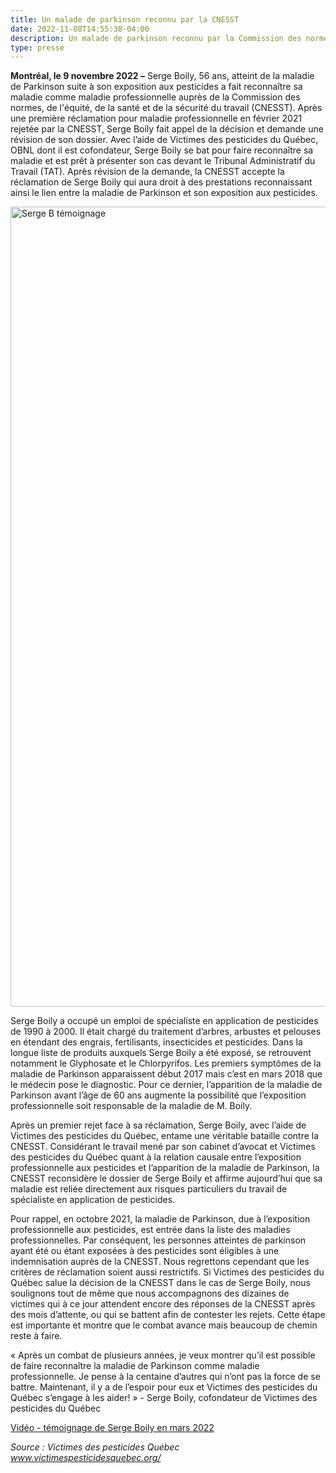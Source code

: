 ```yaml
---
title: Un malade de parkinson reconnu par la CNESST
date: 2022-11-08T14:55:38-04:00
description: Un malade de parkinson reconnu par la Commission des normes, de l'équité, de la santé et de la sécurité du travail (CNESST)
type: presse
---
```

**Montréal, le 9 novembre 2022 –** 
Serge Boily, 56 ans, atteint de la maladie de Parkinson suite à son exposition aux pesticides a fait reconnaître sa maladie comme maladie professionnelle auprès de la Commission des normes, de l'équité, de la santé et de la sécurité du travail (CNESST). Après une première réclamation pour maladie professionnelle en février 2021 rejetée par la CNESST, Serge Boily fait appel de la décision et demande une révision de son dossier. Avec l’aide de Victimes des pesticides du Québec, OBNL dont il est cofondateur, Serge Boily se bat pour faire reconnaître sa maladie et est prêt à présenter son cas devant le Tribunal Administratif du Travail (TAT). Après révision de la demande, la CNESST accepte la réclamation de Serge Boily qui aura droit à des prestations reconnaissant ainsi le lien entre la maladie de Parkinson et son exposition aux pesticides. 

<img width="1280" alt="Serge B témoignage" src="https://user-images.githubusercontent.com/107072092/200697847-af31dd6a-77cd-41c6-9907-712475e71699.png">

Serge Boily a occupé un emploi de spécialiste en application de pesticides de 1990 à 2000. Il était chargé du traitement d’arbres, arbustes et pelouses en étendant des engrais, fertilisants, insecticides et pesticides. Dans la longue liste de produits auxquels Serge Boily a été exposé, se retrouvent notamment le Glyphosate et le Chlorpyrifos. Les premiers symptômes de la maladie de Parkinson apparaissent début 2017 mais c’est en mars 2018 que le médecin pose le diagnostic. Pour ce dernier, l’apparition de la maladie de Parkinson avant l’âge de 60 ans augmente la possibilité que l’exposition professionnelle soit responsable de la maladie de M. Boily.

Après un premier rejet face à sa réclamation, Serge Boily, avec l’aide de Victimes des pesticides du Québec, entame une véritable bataille contre la CNESST. Considérant le travail mené par son cabinet d’avocat et Victimes des pesticides du Québec quant à la relation causale entre l’exposition professionnelle aux pesticides et l’apparition de la maladie de Parkinson, la CNESST reconsidère le dossier de Serge Boily et affirme aujourd’hui que sa maladie est reliée directement aux risques particuliers du travail de spécialiste en application de pesticides. 

Pour rappel, en octobre 2021, la maladie de Parkinson, due à l’exposition professionnelle aux pesticides, est entrée dans la liste des maladies professionnelles. Par conséquent, les personnes atteintes de parkinson ayant été ou étant exposées à des pesticides sont éligibles à une indemnisation auprès de la CNESST. Nous regrettons cependant que les critères de réclamation soient aussi restrictifs. Si Victimes des pesticides du Québec salue la décision de la CNESST dans le cas de Serge Boily, nous soulignons tout de même que nous accompagnons des dizaines de victimes qui à ce jour attendent encore des réponses de la CNESST après des mois d’attente, ou qui se battent afin de contester les rejets. Cette étape est importante et montre que le combat avance mais beaucoup de chemin reste à faire.

« Après un combat de plusieurs années, je veux montrer qu’il est possible de faire reconnaître la maladie de Parkinson comme maladie professionnelle. Je pense à la centaine d’autres qui n’ont pas la force de se battre. Maintenant, il y a de l’espoir pour eux et Victimes des pesticides du Québec s’engage à les aider! » - Serge Boily, cofondateur de Victimes des pesticides du Québec                                                                             

[Vidéo - témoignage de Serge Boily en mars 2022](https://www.youtube.com/watch?v=i3-yXgU0asA)

*Source : Victimes des pesticides Québec www.victimespesticidesquebec.org/*


